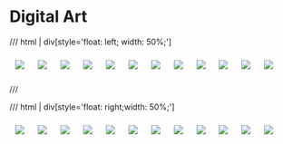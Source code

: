# Digital Art

<style>
.md-grid {
  max-width: 1600px;
}
table.md-typeset {
    table-layout: fixed; 
    width: 100%; 
}
table.md-typeset th,
table.md-typeset td {
    width: 1%; 
    word-wrap: break-word; 
}
table.md-typeset img {
    max-width: 100%; 
    height: auto;    
}
img {
    padding: 10px;
}
</style>

/// html | div[style='float: left; width: 50%;']

[![](https://live.staticflickr.com/65535/53829236793_a3512e287b_o.png)](https://live.staticflickr.com/65535/53829236793_a3512e287b_o.png)
[![](https://live.staticflickr.com/65535/53829237578_849aa100a1_o.png)](https://live.staticflickr.com/65535/53829237578_849aa100a1_o.png)
[![](https://live.staticflickr.com/65535/53829327664_7914751f3d_o.png)](https://live.staticflickr.com/65535/53829327664_7914751f3d_o.png)
[![](https://live.staticflickr.com/65535/53829433545_2946023133_o.png)](https://live.staticflickr.com/65535/53829433545_2946023133_o.png)
[![](https://live.staticflickr.com/65535/53829432695_3f4f0b1db6_o.png)](https://live.staticflickr.com/65535/53829432695_3f4f0b1db6_o.png)
[![](https://live.staticflickr.com/65535/53829327594_21abcb16d2_o.png)](https://live.staticflickr.com/65535/53829327594_21abcb16d2_o.png)
[![](https://live.staticflickr.com/65535/53828995691_bb23892909_o.png)](https://live.staticflickr.com/65535/53828995691_bb23892909_o.png)
[![](https://live.staticflickr.com/65535/53828995581_a9ec9ca8fb_o.png)](https://live.staticflickr.com/65535/53828995581_a9ec9ca8fb_o.png)
[![](https://live.staticflickr.com/65535/53829432980_dc7055c5ed_o.png)](https://live.staticflickr.com/65535/53829432980_dc7055c5ed_o.png)
[![](https://live.staticflickr.com/65535/53829433275_9e15325b17_o.png)](https://live.staticflickr.com/65535/53829433275_9e15325b17_o.png)
[![](https://live.staticflickr.com/65535/53829328149_854f5a97d1_o.png)](https://live.staticflickr.com/65535/53829328149_854f5a97d1_o.png)
[![](https://live.staticflickr.com/65535/53828996271_ac27255f46_o.png)](https://live.staticflickr.com/65535/53828996271_ac27255f46_o.png)

///

/// html | div[style='float: right;width: 50%;']

[![](https://live.staticflickr.com/65535/53829432845_c0ffaa88f5_o.png)](https://live.staticflickr.com/65535/53829432845_c0ffaa88f5_o.png)
[![](https://live.staticflickr.com/65535/53829237373_0b95a427b3_o.png)](https://live.staticflickr.com/65535/53829237373_0b95a427b3_o.png)
[![](https://live.staticflickr.com/65535/53829327894_ebdaf05d6a_o.png)](https://live.staticflickr.com/65535/53829327894_ebdaf05d6a_o.png)
[![](https://live.staticflickr.com/65535/53829236728_5436fedfdb_o.png)](https://live.staticflickr.com/65535/53829236728_5436fedfdb_o.png)
[![](https://live.staticflickr.com/65535/53829432685_cc8cf5e3fb_o.png)](https://live.staticflickr.com/65535/53829432685_cc8cf5e3fb_o.png)
[![](https://live.staticflickr.com/65535/53829328129_4da68027f0_o.png)](https://live.staticflickr.com/65535/53829328129_4da68027f0_o.png)
[![](https://live.staticflickr.com/65535/53829327669_b0cf469ccb_o.png)](https://live.staticflickr.com/65535/53829327669_b0cf469ccb_o.png)
[![](https://live.staticflickr.com/65535/53829236948_048643b238_o.png)](https://live.staticflickr.com/65535/53829236948_048643b238_o.png)
[![](https://live.staticflickr.com/65535/53829236848_b027372e10_o.png)](https://live.staticflickr.com/65535/53829236848_b027372e10_o.png)
[![](https://live.staticflickr.com/65535/53828083217_11588a0308_o.png)](https://live.staticflickr.com/65535/53828083217_11588a0308_o.png)
[![](https://live.staticflickr.com/65535/53828995696_089387ed1c_o.png)](https://live.staticflickr.com/65535/53828995696_089387ed1c_o.png)
[![](https://live.staticflickr.com/65535/53829328269_c874576eee_o.png)](https://live.staticflickr.com/65535/53829328269_c874576eee_o.png)



<!-- |  |  |
| -- | -- |
|  [![](https://live.staticflickr.com/65535/53829236793_a3512e287b_o.png)](https://live.staticflickr.com/65535/53829236793_a3512e287b_o.png) | [![](https://live.staticflickr.com/65535/53829432845_c0ffaa88f5_o.png)](https://live.staticflickr.com/65535/53829432845_c0ffaa88f5_o.png) |
| [![](https://live.staticflickr.com/65535/53829237578_849aa100a1_o.png)](https://live.staticflickr.com/65535/53829237578_849aa100a1_o.png) | [![](https://live.staticflickr.com/65535/53829237373_0b95a427b3_o.png)](https://live.staticflickr.com/65535/53829237373_0b95a427b3_o.png) |
| [![](https://live.staticflickr.com/65535/53829327664_7914751f3d_o.png)](https://live.staticflickr.com/65535/53829327664_7914751f3d_o.png) | [![](https://live.staticflickr.com/65535/53829327894_ebdaf05d6a_o.png)](https://live.staticflickr.com/65535/53829327894_ebdaf05d6a_o.png) |
| [![](https://live.staticflickr.com/65535/53829433545_2946023133_o.png)](https://live.staticflickr.com/65535/53829433545_2946023133_o.png) | [![](https://live.staticflickr.com/65535/53829236728_5436fedfdb_o.png)](https://live.staticflickr.com/65535/53829236728_5436fedfdb_o.png) |
| [![](https://live.staticflickr.com/65535/53829432695_3f4f0b1db6_o.png)](https://live.staticflickr.com/65535/53829432695_3f4f0b1db6_o.png) | [![](https://live.staticflickr.com/65535/53829432685_cc8cf5e3fb_o.png)](https://live.staticflickr.com/65535/53829432685_cc8cf5e3fb_o.png) |
| [![](https://live.staticflickr.com/65535/53829327594_21abcb16d2_o.png)](https://live.staticflickr.com/65535/53829327594_21abcb16d2_o.png) | [![](https://live.staticflickr.com/65535/53829328129_4da68027f0_o.png)](https://live.staticflickr.com/65535/53829328129_4da68027f0_o.png) |
| [![](https://live.staticflickr.com/65535/53828995691_bb23892909_o.png)](https://live.staticflickr.com/65535/53828995691_bb23892909_o.png) | [![](https://live.staticflickr.com/65535/53829327669_b0cf469ccb_o.png)](https://live.staticflickr.com/65535/53829327669_b0cf469ccb_o.png) |
| [![](https://live.staticflickr.com/65535/53828995581_a9ec9ca8fb_o.png)](https://live.staticflickr.com/65535/53828995581_a9ec9ca8fb_o.png) | [![](https://live.staticflickr.com/65535/53829236948_048643b238_o.png)](https://live.staticflickr.com/65535/53829236948_048643b238_o.png) |
| [![](https://live.staticflickr.com/65535/53829432980_dc7055c5ed_o.png)](https://live.staticflickr.com/65535/53829432980_dc7055c5ed_o.png) | [![](https://live.staticflickr.com/65535/53829236848_b027372e10_o.png)](https://live.staticflickr.com/65535/53829236848_b027372e10_o.png) |
| [![](https://live.staticflickr.com/65535/53829433275_9e15325b17_o.png)](https://live.staticflickr.com/65535/53829433275_9e15325b17_o.png) | [![](https://live.staticflickr.com/65535/53828083217_11588a0308_o.png)](https://live.staticflickr.com/65535/53828083217_11588a0308_o.png) |
| [![](https://live.staticflickr.com/65535/53829328149_854f5a97d1_o.png)](https://live.staticflickr.com/65535/53829328149_854f5a97d1_o.png) | [![](https://live.staticflickr.com/65535/53828995696_089387ed1c_o.png)](https://live.staticflickr.com/65535/53828995696_089387ed1c_o.png) |
| [![](https://live.staticflickr.com/65535/53828996271_ac27255f46_o.png)](https://live.staticflickr.com/65535/53828996271_ac27255f46_o.png) | [![](https://live.staticflickr.com/65535/53829328269_c874576eee_o.png)](https://live.staticflickr.com/65535/53829328269_c874576eee_o.png) | -->
